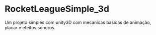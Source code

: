# RocketLeagueSimple_3d
Um projeto simples com unity3D com mecanicas basicas de animação, placar e efeitos sonoros.
